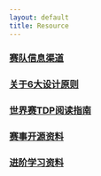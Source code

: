 ```yaml
---
layout: default 
title: Resource
---
```

### [赛队信息渠道](Resource赛队信息渠道)
### [关于6大设计原则](Resource关于6大设计原则)
### [世界赛TDP阅读指南](Resource世界赛TDP阅读指南)
### [赛事开源资料](Resource赛事开源资料)
### [进阶学习资料](Resource进阶学习资料)
